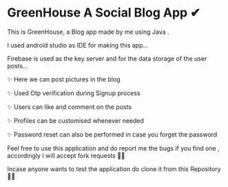 # GreenHouse A Social Blog App ✔
This is GreenHouse, a Blog app made by me using Java .

I used android studio as IDE for making this app...

Firebase is used as the key server and for the data storage of the user posts...

✨ Here we can post pictures in the blog

✨ Used Otp verification during Signup process

✨ Users can like and comment on the posts

✨ Profiles can be customised whenever needed

✨ Password reset can also be performed in case you forget the password

Feel free to use this application and do report me the bugs if you find one , accordingly I will accept fork requests ✌🏻

Incase anyone wants to test the application do clone it from this Repository 👍🏻





